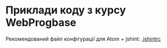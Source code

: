 # Приклади коду з курсу WebProgbase 

Рекомендований файл конфігурації для Atom + jshint: [.jshintrc](https://github.com/PublicHadyniak/webprogbase-samples/blob/master/.jshintrc)

